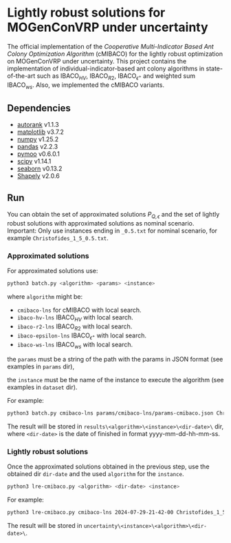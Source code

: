 # Lightly robust solutions for MOGenConVRP under uncertainty

The official implementation of the <em>Cooperative Multi-Indicator Based Ant Colony Optimization Algorithm</em> ($\text{cMIBACO}$) for the lightly robust optimization on MOGenConVRP under uncertainty. This project contains the implementation of individual-indicator-based ant colony algorithms in state-of-the-art such as $\text{IBACO}_ {HV}$, $\text{IBACO} _{R2}$, $\text{IBACO} _{\epsilon^+}$ and weighted sum $\text{IBACO} _{ws}$. Also, we implemented the cMIBACO variants.


## Dependencies

* [autorank](https://github.com/sherbold/autorank?tab=readme-ov-file) v1.1.3
* [matplotlib](https://matplotlib.org/) v3.7.2
* [numpy](https://numpy.org/) v1.25.2
* [pandas](https://pandas.pydata.org/docs/index.html) v2.2.3
* [pymoo](https://pymoo.org/) v0.6.0.1
* [scipy](https://scipy.org/) v1.14.1
* [seaborn](https://seaborn.pydata.org/) v0.13.2
* [Shapely](https://shapely.readthedocs.io/en/stable/) v2.0.6

## Run

You can obtain the set of approximated solutions $P_{Q,\epsilon}$ and the set of lightly robust solutions with approximated solutions as nominal scenario. Important: Only use instances ending in ```_0.5.txt``` for nominal scenario, for example ```Christofides_1_5_0.5.txt```.

### Approximated solutions

For approximated solutions use:

```bash
python3 batch.py <algorithm> <params> <instance>
```

where ```algorithm``` might be:

* ```cmibaco-lns``` for $\text{cMIBACO}$ with local search.
* ```ibaco-hv-lns``` $\text{IBACO} _{HV}$ with local search.
* ```ibaco-r2-lns``` $\text{IBACO} _{R2}$ with local search.
* ```ibaco-epsilon-lns``` $\text{IBACO} _{\epsilon^+}$ with local search.
* ```ibaco-ws-lns``` $\text{IBACO} _{ws}$ with local search.

the ```params``` must be a string of the path with the params in JSON format (see examples in ```params``` dir),

the ```instance``` must be the name of the instance to execute the algorithm (see examples in ```dataset``` dir).

For example:

```bash
python3 batch.py cmibaco-lns params/cmibaco-lns/params-cmibaco.json Christofides_1_5_0.9.txt
```

The result will be stored in ```results\<algorithm>\<instance>\<dir-date>\``` dir, where ```<dir-date>``` is the date of finished in format yyyy-mm-dd-hh-mm-ss. 


### Lightly robust solutions

Once the approximated solutions obtained in the previous step, use the obtained dir ```dir-date``` and the used ```algorithm``` for the ```instance```.

```bash
python3 lre-cmibaco.py <algorithm> <dir-date> <instance>
```

For example:

```bash
python3 lre-cmibaco.py cmibaco-lns 2024-07-29-21-42-00 Christofides_1_5_0.5.txt
```

The result will be stored in ```uncertainty\<instance>\<algorithm>\<dir-date>\```.
  

